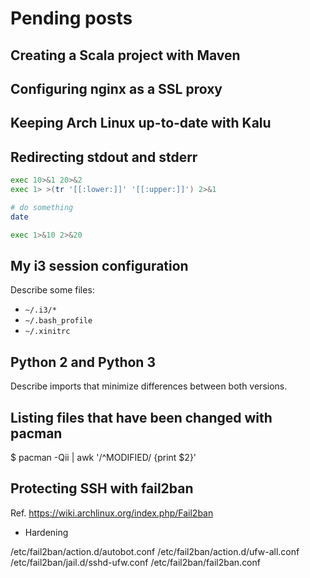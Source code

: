 Pending posts
=============

Creating a Scala project with Maven
-----------------------------------

Configuring nginx as a SSL proxy
--------------------------------

Keeping Arch Linux up-to-date with Kalu
---------------------------------------

Redirecting stdout and stderr
-----------------------------

```sh
exec 10>&1 20>&2
exec 1> >(tr '[[:lower:]]' '[[:upper:]]') 2>&1

# do something
date

exec 1>&10 2>&20
```

My i3 session configuration
---------------------------

Describe some files:

- `~/.i3/*`
- `~/.bash_profile`
- `~/.xinitrc`

Python 2 and Python 3
---------------------

Describe imports that minimize differences between both versions.

Listing files that have been changed with pacman
------------------------------------------------

$ pacman -Qii | awk '/^MODIFIED/ {print $2}'

Protecting SSH with fail2ban
----------------------------

Ref. https://wiki.archlinux.org/index.php/Fail2ban

 - Hardening

/etc/fail2ban/action.d/autobot.conf
/etc/fail2ban/action.d/ufw-all.conf
/etc/fail2ban/jail.d/sshd-ufw.conf
/etc/fail2ban/fail2ban.conf

